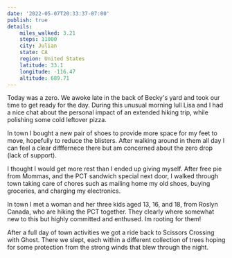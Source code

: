 ```yaml
---
date: '2022-05-07T20:33:37-07:00'
publish: true
details:
    miles_walked: 3.21
    steps: 11000
    city: Julian
    state: CA
    region: United States
    latitude: 33.1
    longitude: -116.47
    altitude: 689.71
---
```

Today was a zero. We awoke late in the back of Becky's yard and took our time to get ready for the day. During this unusual morning lull Lisa and I had a nice chat about the personal impact of an extended hiking trip, while polishing some cold leftover pizza.

In town I bought a new pair of shoes to provide more space for my feet to move, hopefully to reduce the blisters. After walking around in them all day I can feel a clear difffernece there but am concerned about the zero drop (lack of support).

I thought I would get more rest than I ended up giving myself. After free pie from Mommas, and the PCT sandwich special next door, I walked through town taking care of chores such as mailing home my old shoes, buying groceries, and charging my electronics. 

In town I met a woman and her three kids aged 13, 16, and 18, from Roslyn Canada, who are hiking the PCT together. They clearly where somewhat new to this but highly committed and enthused. Im rooting for them!

After a full day of town activities we got a ride back to Scissors Crossing with Ghost. There we slept, each within a different collection of trees hoping for some protection from the strong winds that blew through the night.



